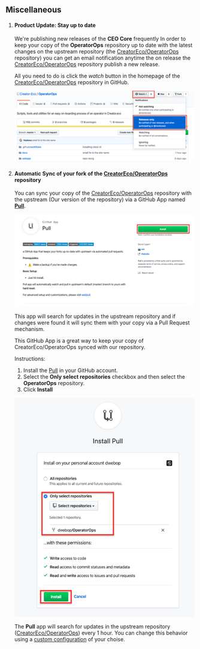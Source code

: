## Miscellaneous

1. #### Product Update: Stay up to date

    We're publishing new releases of the **CEO Core** frequently 
    In order to keep your copy of the **OperatorOps** repository up to date with the latest changes on the upstream repository (the [CreatorEco/OperatorOps](https://github.com/Creator-Eco/OperatorOps) repository) you can get an email notification anytime the on release the [CreatorEco/OperatorOps](https://github.com/Creator-Eco/OperatorOps) repository publish a new release.  
    
    All you need to do is click the *watch* button in the homepage of the [CreatorEco/OperatorOps](https://github.com/Creator-Eco/OperatorOps) repository in    GitHub.

    ![guthub watch](images/github-watch-repo.png)

2. #### Automatic Sync of your fork of the [CreatorEco/OperatorOps](https://github.com/Creator-Eco/OperatorOps) repository  

    You can sync your copy of the [CreatorEco/OperatorOps](https://github.com/Creator-Eco/OperatorOps) repository with the upstream (Our version of the repository) via a GitHub App named **[Pull](https://github.com/apps/pull)**.

    ![guthub watch](images/pull-homepage.png)
    
    This app will search for updates in the upstream repository and if changes were found it will sync them with your copy via a Pull Request mechanism. 

    This GitHub App is a great way to keep your copy of CreatorEco/OperatorOps synced with our repository.
    
    Instructions:
    1. Install the [Pull](https://github.com/apps/pull) in your GitHub account.
    2. Select the **Only select repositories** checkbox and then select the **OperatorOps** repository.
    3. Click **Install**

    ![guthub watch](images/pull-install.png)

    The **Pull** app will search for updates in the upstream repository ([CreatorEco/OperatorOps](https://github.com/Creator-Eco/OperatorOps)) every 1 hour. You can change this behavior using a [custom configuration](https://github.com/wei/pull#readme) of your choise.   